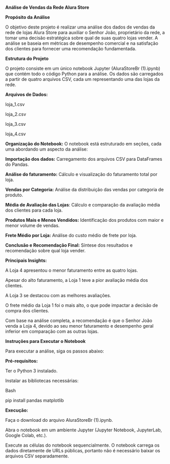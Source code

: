 **Análise de Vendas da Rede Alura Store**

**Propósito da Análise**

O objetivo deste projeto é realizar uma análise dos dados de vendas da rede de lojas Alura Store para auxiliar o Senhor João, proprietário da rede, a tomar uma decisão estratégica sobre qual de suas quatro lojas vender. A análise se baseia em métricas de desempenho comercial e na satisfação dos clientes para fornecer uma recomendação fundamentada.

**Estrutura do Projeto**

O projeto consiste em um único notebook Jupyter (AluraStoreBr (1).ipynb) que contém todo o código Python para a análise. Os dados são carregados a partir de quatro arquivos CSV, cada um representando uma das lojas da rede.

**Arquivos de Dados:**

loja_1.csv

loja_2.csv

loja_3.csv

loja_4.csv

**Organização do Notebook:**
O notebook está estruturado em seções, cada uma abordando um aspecto da análise:

**Importação dos dados:** Carregamento dos arquivos CSV para DataFrames do Pandas.

**Análise do faturamento:** Cálculo e visualização do faturamento total por loja.

**Vendas por Categoria:** Análise da distribuição das vendas por categoria de produto.

**Média de Avaliação das Lojas**: Cálculo e comparação da avaliação média dos clientes para cada loja.

**Produtos Mais e Menos Vendidos:** Identificação dos produtos com maior e menor volume de vendas.

**Frete Médio por Loja:** Análise do custo médio de frete por loja.

**Conclusão e Recomendação Final:** Síntese dos resultados e recomendação sobre qual loja vender.

****Principais Insights:****

A Loja 4 apresentou o menor faturamento entre as quatro lojas.

Apesar do alto faturamento, a Loja 1 teve a pior avaliação média dos clientes.

A Loja 3 se destacou com as melhores avaliações.

O frete médio da Loja 1 foi o mais alto, o que pode impactar a decisão de compra dos clientes.

Com base na análise completa, a recomendação é que o Senhor João venda a Loja 4, devido ao seu menor faturamento e desempenho geral inferior em comparação com as outras lojas.

**Instruções para Executar o Notebook**

Para executar a análise, siga os passos abaixo:

**Pré-requisitos:**

Ter o Python 3 instalado.

Instalar as bibliotecas necessárias:

Bash

pip install pandas matplotlib

**Execução:**

Faça o download do arquivo AluraStoreBr (1).ipynb.

Abra o notebook em um ambiente Jupyter (Jupyter Notebook, JupyterLab, Google Colab, etc.).

Execute as células do notebook sequencialmente. O notebook carrega os dados diretamente de URLs públicas, portanto não é necessário baixar os arquivos CSV separadamente.

